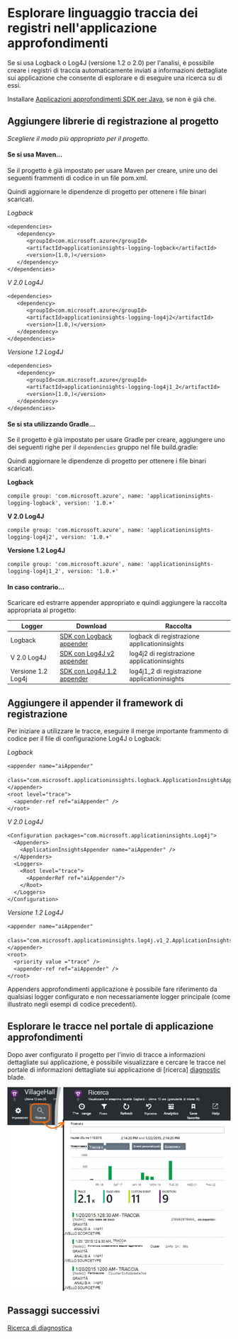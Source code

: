 <properties 
    pageTitle="Esplorare linguaggio traccia dei registri nell'applicazione approfondimenti" 
    description="Ricerca Log4J o Logback tracce nell'applicazione approfondimenti" 
    services="application-insights" 
    documentationCenter="java"
    authors="alancameronwills" 
    manager="douge"/>

<tags 
    ms.service="application-insights" 
    ms.workload="tbd" 
    ms.tgt_pltfrm="ibiza" 
    ms.devlang="na" 
    ms.topic="article" 
    ms.date="07/12/2016" 
    ms.author="awills"/>

# <a name="explore-java-trace-logs-in-application-insights"></a>Esplorare linguaggio traccia dei registri nell'applicazione approfondimenti

Se si usa Logback o Log4J (versione 1.2 o 2.0) per l'analisi, è possibile creare i registri di traccia automaticamente inviati a informazioni dettagliate sui applicazione che consente di esplorare e di eseguire una ricerca su di essi.

Installare [Applicazioni approfondimenti SDK per Java][java], se non è già che.


## <a name="add-logging-libraries-to-your-project"></a>Aggiungere librerie di registrazione al progetto

*Scegliere il modo più appropriato per il progetto.*

#### <a name="if-youre-using-maven"></a>Se si usa Maven...

Se il progetto è già impostato per usare Maven per creare, unire uno dei seguenti frammenti di codice in un file pom.xml.

Quindi aggiornare le dipendenze di progetto per ottenere i file binari scaricati.

*Logback*

    <dependencies>
       <dependency>
          <groupId>com.microsoft.azure</groupId>
          <artifactId>applicationinsights-logging-logback</artifactId>
          <version>[1.0,)</version>
       </dependency>
    </dependencies>

*V 2.0 Log4J*

    <dependencies>
       <dependency>
          <groupId>com.microsoft.azure</groupId>
          <artifactId>applicationinsights-logging-log4j2</artifactId>
          <version>[1.0,)</version>
       </dependency>
    </dependencies>

*Versione 1.2 Log4J*

    <dependencies>
       <dependency>
          <groupId>com.microsoft.azure</groupId>
          <artifactId>applicationinsights-logging-log4j1_2</artifactId>
          <version>[1.0,)</version>
       </dependency>
    </dependencies>

#### <a name="if-youre-using-gradle"></a>Se si sta utilizzando Gradle...

Se il progetto è già impostato per usare Gradle per creare, aggiungere uno dei seguenti righe per il `dependencies` gruppo nel file build.gradle:

Quindi aggiornare le dipendenze di progetto per ottenere i file binari scaricati.

**Logback**

    compile group: 'com.microsoft.azure', name: 'applicationinsights-logging-logback', version: '1.0.+'

**V 2.0 Log4J**

    compile group: 'com.microsoft.azure', name: 'applicationinsights-logging-log4j2', version: '1.0.+'

**Versione 1.2 Log4J**

    compile group: 'com.microsoft.azure', name: 'applicationinsights-logging-log4j1_2', version: '1.0.+'

#### <a name="otherwise-"></a>In caso contrario...

Scaricare ed estrarre appender appropriato e quindi aggiungere la raccolta appropriata al progetto:


Logger | Download | Raccolta
----|----|----
Logback|[SDK con Logback appender](https://aka.ms/xt62a4)|logback di registrazione applicationinsights
V 2.0 Log4J|[SDK con Log4J v2 appender](https://aka.ms/qypznq)|log4j2 di registrazione applicationinsights 
Versione 1.2 Log4j|[SDK con Log4J 1.2 appender](https://aka.ms/ky9cbo)|log4j1_2 di registrazione applicationinsights 



## <a name="add-the-appender-to-your-logging-framework"></a>Aggiungere il appender il framework di registrazione

Per iniziare a utilizzare le tracce, eseguire il merge importante frammento di codice per il file di configurazione Log4J o Logback: 

*Logback*

    <appender name="aiAppender" 
      class="com.microsoft.applicationinsights.logback.ApplicationInsightsAppender">
    </appender>
    <root level="trace">
      <appender-ref ref="aiAppender" />
    </root>


*V 2.0 Log4J*


    <Configuration packages="com.microsoft.applicationinsights.Log4j">
      <Appenders>
        <ApplicationInsightsAppender name="aiAppender" />
      </Appenders>
      <Loggers>
        <Root level="trace">
          <AppenderRef ref="aiAppender"/>
        </Root>
      </Loggers>
    </Configuration>


*Versione 1.2 Log4J*

    <appender name="aiAppender" 
         class="com.microsoft.applicationinsights.log4j.v1_2.ApplicationInsightsAppender">
    </appender>
    <root>
      <priority value ="trace" />
      <appender-ref ref="aiAppender" />
    </root>

Appenders approfondimenti applicazione è possibile fare riferimento da qualsiasi logger configurato e non necessariamente logger principale (come illustrato negli esempi di codice precedenti).

## <a name="explore-your-traces-in-the-application-insights-portal"></a>Esplorare le tracce nel portale di applicazione approfondimenti

Dopo aver configurato il progetto per l'invio di tracce a informazioni dettagliate sui applicazione, è possibile visualizzare e cercare le tracce nel portale di informazioni dettagliate sui applicazione di [ricerca] [ diagnostic] blade.

![Nel portale approfondimenti applicazione aprire ricerca](./media/app-insights-java-trace-logs/10-diagnostics.png)

## <a name="next-steps"></a>Passaggi successivi

[Ricerca di diagnostica][diagnostic]

<!--Link references-->

[diagnostic]: app-insights-diagnostic-search.md
[java]: app-insights-java-get-started.md

 
